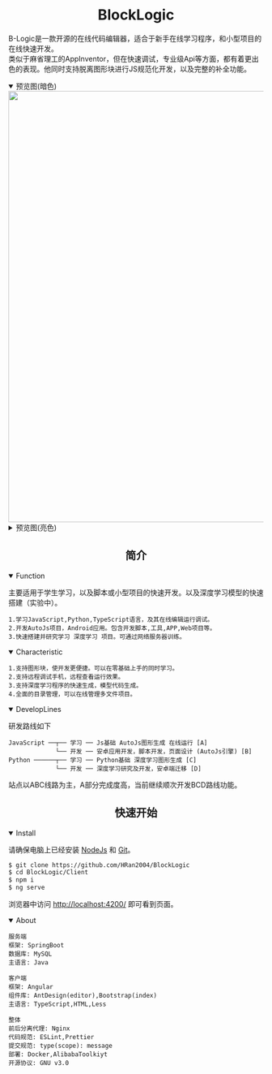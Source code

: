 
# <div align="center">BlockLogic</div>
B-Logic是一款开源的在线代码编辑器，适合于新手在线学习程序，和小型项目的在线快速开发。<br/>
类似于麻省理工的AppInventor，但在快速调试，专业级Api等方面，都有着更出色的表现。他同时支持脱离图形块进行JS规范化开发，以及完整的补全功能。

<details open>
<summary>预览图(暗色)</summary>
<div align="center">
  <img width="850" src="http://logic.autojs.org/space/assets/readme/show-dark.png">
</div>
</details>

<details>
<summary>预览图(亮色)</summary>
<div align="center">
  <img width="850" src="http://logic.autojs.org/space/assets/readme/show-light.png">
</div>
</details>


## <div align="center">简介</div>


<details open>
<summary>Function</summary>
  
主要适用于学生学习，以及脚本或小型项目的快速开发。以及深度学习模型的快速搭建（实验中）。  

```
1.学习JavaScript,Python,TypeScript语言，及其在线编辑运行调试。
2.开发AutoJs项目，Android应用。包含开发脚本,工具,APP,Web项目等。
3.快速搭建并研究学习 深度学习 项目。可通过网络服务器训练。
```

</details>

<details open>
<summary>Characteristic</summary>
  
```
1.支持图形块，使开发更便捷。可以在零基础上手的同时学习。
2.支持远程调试手机，远程查看运行效果。
3.支持深度学习程序的快速生成，模型代码生成。
4.全面的目录管理，可以在线管理多文件项目。 
```
  
</details>

<details open>
<summary>DevelopLines</summary>

研发路线如下
  
```
JavaScript ──┬── 学习 ── Js基础 AutoJs图形生成 在线运行 [A]
             └── 开发 ── 安卓应用开发，脚本开发，页面设计 (AutoJs引擎) [B]
Python ──────┬── 学习 ── Python基础 深度学习图形生成 [C]
             └── 开发 ── 深度学习研究及开发，安卓端迁移 [D]
```
  
站点以ABC线路为主，A部分完成度高，当前继续顺次开发BCD路线功能。
  
</details>


## <div align="center">快速开始</div>

  
<details open>
<summary>Install</summary>

请确保电脑上已经安装 [NodeJs](https://nodejs.org/) 和 [Git](https://gitforwindows.org/)。 

```bash
$ git clone https://github.com/HRan2004/BlockLogic
$ cd BlockLogic/Client
$ npm i
$ ng serve
```

浏览器中访问 [http://localhost:4200/](http://localhost:4200/) 即可看到页面。
  
</details>

<details open>
<summary>About</summary>
  
```
服务端
框架: SpringBoot
数据库: MySQL
主语言: Java
  
客户端
框架: Angular
组件库: AntDesign(editor),Bootstrap(index)
主语言: TypeScript,HTML,Less
  
整体
前后分离代理: Nginx
代码规范: ESLint,Prettier
提交规范: type(scope): message
部署: Docker,AlibabaToolkiyt
开源协议: GNU v3.0
```
  
</details>

